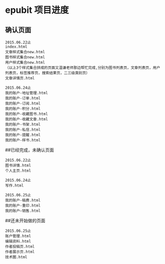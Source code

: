 # epubit 项目进度

## 确认页面

	2015.06.22止
	index.html
	文章样式集合new.html
	图书样式集合new.html
	用户样式集合new.html
	（以上3个样式集合拼成的页面又温谦老师那边帮忙完成,分别为图书列表页，文章列表页，用户列表页，标签推荐页，搜索结果页，二三级类别页）
	文章详情页.html

	2015.06.24止
	我的账户-地址管理.html
	我的账户-订单.html
	我的账户-订阅.html
	我的账户-积分.html
	我的账户-收藏图书.html
	我的账户-收藏文章.html
	我的账户-书架.html
	我的账户-私信.html
	我的账户-提醒.html
	我的账户-样书.html


##已经完成，未确认页面
	
	2015.06.22止
	图书详情.html
	个人主页.html
	
	2015.06.24止
	写作.html

	2015.06.25止
	我的账户-稿费.html
	我的账户-重印.html
	我的账户—销售.html


##还未开始做的页面

	2015.06.25止
	账户管理.html
	编辑资料.html
	作者投稿页.html
	作者展示页.html
	技术圈.html
	





